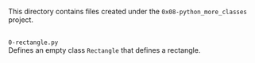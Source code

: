This directory contains files created under the `0x08-python_more_classes` project.<br>


<br>`0-rectangle.py`<br>
Defines an empty class `Rectangle` that defines a rectangle.
